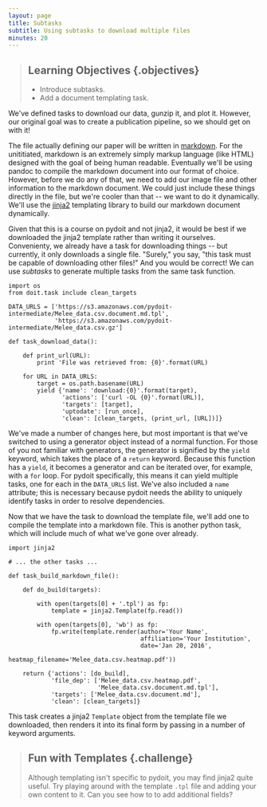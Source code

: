 ```yaml
---
layout: page
title: Subtasks
subtitle: Using subtasks to download multiple files
minutes: 20
---
```


> ## Learning Objectives {.objectives}
>
> * Introduce subtasks.
> * Add a document templating task.

We've defined tasks to download our data, gunzip it, and plot it. However, our
original goal was to create a publication pipeline, so we should get on with it!

The file actually defining our paper will be written in
[markdown](https://daringfireball.net/projects/markdown/). For the unititiated,
markdown is an extremely simply markup language (like HTML) designed with the
goal of being human readable. Eventually we'll be using pandoc to compile the
markdown document into our format of choice. However, before we do any of that,
we need to add our image file and other information to the markdown document. We
could just include these things directly in the file, but we're cooler than that
-- we want to do it dynamically. We'll use the
[jinja2](http://jinja.pocoo.org/docs/dev/) templating library to build our
markdown document dynamically.

Given that this is a course on pydoit and not jinja2, it would be best if we
downloaded the jinja2 template rather than writing it ourselves. Convenienty, we
already have a task for downloading things -- but currently, it only downloads a
single file. "Surely," you say, "this task must be capable of downloading other
files!" And you would be correct! We can use *subtasks* to generate multiple
tasks from the same task function.

~~~ {.python}
import os
from doit.task include clean_targets

DATA_URLS = ['https://s3.amazonaws.com/pydoit-intermediate/Melee_data.csv.document.md.tpl',
             'https://s3.amazonaws.com/pydoit-intermediate/Melee_data.csv.gz']

def task_download_data():

    def print_url(URL):
        print 'File was retrieved from: {0}'.format(URL)

    for URL in DATA_URLS:
        target = os.path.basename(URL)
        yield {'name': 'download:{0}'.format(target),
               'actions': ['curl -OL {0}'.format(URL)],
               'targets': [target],
               'uptodate': [run_once],
               'clean': [clean_targets, (print_url, [URL])]}
~~~

We've made a number of changes here, but most important is that we've switched
to using a generator object instead of a normal function. For those of you not
familiar with generators, the generator is signified by the `yield` keyword,
which takes the place of a `return` keyword. Because this function has a
`yield`, it becomes a generator and can be iterated over, for example, with a
`for` loop. For pydoit specifically, this means it can yield multiple tasks, one
for each in the `DATA_URLS` list. We've also included a `name` attribute; this
is necessary because pydoit needs the ability to uniquely identify tasks in
order to resolve dependencies.

Now that we have the task to download the template file, we'll add one to
compile the template into a markdown file. This is another python task, which
will include much of what we've gone over already.

~~~ {.python}
import jinja2

# ... the other tasks ...

def task_build_markdown_file():

    def do_build(targets):
        
        with open(targets[0] + '.tpl') as fp:
            template = jinja2.Template(fp.read())

        with open(targets[0], 'wb') as fp:
            fp.write(template.render(author='Your Name',
                                     affiliation='Your Institution',
                                     date='Jan 20, 2016',
                                     heatmap_filename='Melee_data.csv.heatmap.pdf'))

    return {'actions': [do_build],
            'file_dep': ['Melee_data.csv.heatmap.pdf',
                         'Melee_data.csv.document.md.tpl'],
            'targets': ['Melee_data.csv.document.md'],
            'clean': [clean_targets]}
~~~

This task creates a jinja2 `Template` object from the template file we
downloaded, then renders it into its final form by passing in a number of
keyword arguments.

> ## Fun with Templates {.challenge}
>
> Although templating isn't specific to pydoit, you may find jinja2 quite
> useful. Try playing around with the template `.tpl` file and adding your own
> content to it. Can you see how to to add additional fields?



